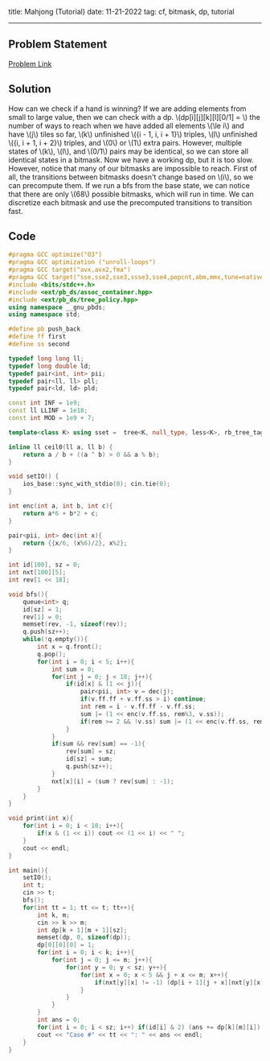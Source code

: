 title: Mahjong (Tutorial)
date: 11-21-2022
tag: cf, bitmask, dp, tutorial

---

## Problem Statement

[Problem Link](https://codeforces.com/group/uodset6U2h/contest/411094/problem/A)

## Solution

How can we check if a hand is winning? If we are adding elements from small to large value, then we can check with a dp. \\(dp[i][j][k][l][0/1] = \\) the number of ways to reach when we have added all elements \\(\\le i\\) and have \\(j\\) tiles so far, \\(k\\) unfinished \\({i - 1, i, i + 1}\\) triples, \\(l\\) unfinished \\({i, i + 1, i + 2}\\) triples, and \\(0\\) or \\(1\\) extra pairs. However, multiple states of \\(k\\), \\(l\\), and \\(0/1\\) pairs may be identical, so we can store all identical states in a bitmask. Now we have a working dp, but it is too slow. However, notice that many of our bitmasks are impossible to reach. First of all, the transitions between bitmasks doesn't change based on \\(i\\), so we can precompute them. If we run a bfs from the base state, we can notice that there are only \\(68\\) possible bitmasks, which will run in time. We can discretize each bitmask and use the precomputed transitions to transition fast.

## Code

```c++
#pragma GCC optimize("O3")
#pragma GCC optimization ("unroll-loops")
#pragma GCC target("avx,avx2,fma")
#pragma GCC target("sse,sse2,sse3,ssse3,sse4,popcnt,abm,mmx,tune=native")
#include <bits/stdc++.h>
#include <ext/pb_ds/assoc_container.hpp>
#include <ext/pb_ds/tree_policy.hpp>
using namespace __gnu_pbds;
using namespace std;

#define pb push_back
#define ff first
#define ss second

typedef long long ll;
typedef long double ld;
typedef pair<int, int> pii;
typedef pair<ll, ll> pll;
typedef pair<ld, ld> pld;

const int INF = 1e9;
const ll LLINF = 1e18;
const int MOD = 1e9 + 7;

template<class K> using sset =  tree<K, null_type, less<K>, rb_tree_tag, tree_order_statistics_node_update>;

inline ll ceil0(ll a, ll b) {
    return a / b + ((a ^ b) > 0 && a % b);
}

void setIO() {
    ios_base::sync_with_stdio(0); cin.tie(0);
}

int enc(int a, int b, int c){
    return a*6 + b*2 + c;
}

pair<pii, int> dec(int x){
    return {{x/6, (x%6)/2}, x%2};
}

int id[100], sz = 0;
int nxt[100][5];
int rev[1 << 18];

void bfs(){
    queue<int> q;
    id[sz] = 1;
    rev[1] = 0;
    memset(rev, -1, sizeof(rev));
    q.push(sz++);
    while(!q.empty()){
        int x = q.front();
        q.pop();
        for(int i = 0; i < 5; i++){
            int sum = 0;
            for(int j = 0; j < 18; j++){
                if(id[x] & (1 << j)){
                    pair<pii, int> v = dec(j);
                    if(v.ff.ff + v.ff.ss > i) continue;
                    int rem = i - v.ff.ff - v.ff.ss;
                    sum |= (1 << enc(v.ff.ss, rem%3, v.ss));
                    if(rem >= 2 && !v.ss) sum |= (1 << enc(v.ff.ss, rem - 2, 1));
                }
            }
            if(sum && rev[sum] == -1){
                rev[sum] = sz;
                id[sz] = sum;
                q.push(sz++);
            }
            nxt[x][i] = (sum ? rev[sum] : -1);
        }
    }
}

void print(int x){
    for(int i = 0; i < 18; i++){
        if(x & (1 << i)) cout << (1 << i) << " ";
    }
    cout << endl;
}

int main(){
    setIO();
    int t;
    cin >> t;
    bfs();
    for(int tt = 1; tt <= t; tt++){
        int k, m;
        cin >> k >> m;
        int dp[k + 1][m + 1][sz];
        memset(dp, 0, sizeof(dp));
        dp[0][0][0] = 1;
        for(int i = 0; i < k; i++){
            for(int j = 0; j <= m; j++){
                for(int y = 0; y < sz; y++){
                    for(int x = 0; x < 5 && j + x <= m; x++){
                        if(nxt[y][x] != -1) (dp[i + 1][j + x][nxt[y][x]] += dp[i][j][y]) %= MOD;
                    }
                }
            }
        }
        int ans = 0;
        for(int i = 0; i < sz; i++) if(id[i] & 2) (ans += dp[k][m][i]) %= MOD;
        cout << "Case #" << tt << ": " << ans << endl;
    }
}
```